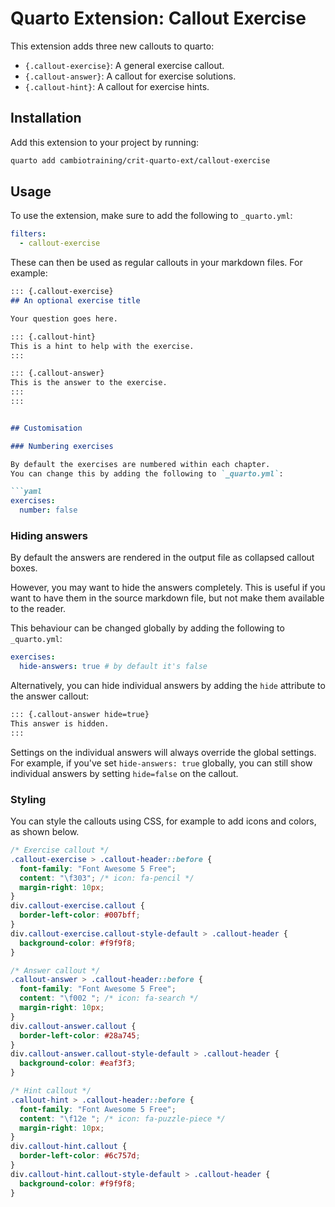 # Quarto Extension: Callout Exercise

This extension adds three new callouts to quarto:

- `{.callout-exercise}`: A general exercise callout.
- `{.callout-answer}`: A callout for exercise solutions.
- `{.callout-hint}`: A callout for exercise hints.

## Installation

Add this extension to your project by running:

```bash
quarto add cambiotraining/crit-quarto-ext/callout-exercise
```

## Usage

To use the extension, make sure to add the following to `_quarto.yml`:

```yaml
filters: 
  - callout-exercise
```

These can then be used as regular callouts in your markdown files.
For example:

```md
::: {.callout-exercise}
## An optional exercise title

Your question goes here.

::: {.callout-hint}
This is a hint to help with the exercise.
:::

::: {.callout-answer}
This is the answer to the exercise.
:::
:::


## Customisation

### Numbering exercises

By default the exercises are numbered within each chapter.
You can change this by adding the following to `_quarto.yml`:

```yaml
exercises:
  number: false
```

### Hiding answers

By default the answers are rendered in the output file as collapsed callout boxes.

However, you may want to hide the answers completely.
This is useful if you want to have them in the source markdown file, but not make them available to the reader.

This behaviour can be changed globally by adding the following to `_quarto.yml`:

```yaml
exercises:
  hide-answers: true # by default it's false
```

Alternatively, you can hide individual answers by adding the `hide` attribute to the answer callout:

```md
::: {.callout-answer hide=true}
This answer is hidden.
:::
```

Settings on the individual answers will always override the global settings.
For example, if you've set `hide-answers: true` globally, you can still show individual answers by setting `hide=false` on the callout.

### Styling

You can style the callouts using CSS, for example to add icons and colors, as shown below.

```css
/* Exercise callout */
.callout-exercise > .callout-header::before {
  font-family: "Font Awesome 5 Free";
  content: "\f303"; /* icon: fa-pencil */
  margin-right: 10px;
}
div.callout-exercise.callout {
  border-left-color: #007bff;
}
div.callout-exercise.callout-style-default > .callout-header {
  background-color: #f9f9f8;
}

/* Answer callout */
.callout-answer > .callout-header::before {
  font-family: "Font Awesome 5 Free";
  content: "\f002 "; /* icon: fa-search */
  margin-right: 10px;
}
div.callout-answer.callout {
  border-left-color: #28a745;
}
div.callout-answer.callout-style-default > .callout-header {
  background-color: #eaf3f3;
}

/* Hint callout */
.callout-hint > .callout-header::before {
  font-family: "Font Awesome 5 Free";
  content: "\f12e "; /* icon: fa-puzzle-piece */
  margin-right: 10px;
}
div.callout-hint.callout {
  border-left-color: #6c757d;
}
div.callout-hint.callout-style-default > .callout-header {
  background-color: #f9f9f8;
}
```
